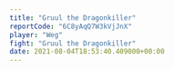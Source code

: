 ```yaml
---
title: "Gruul the Dragonkiller"
reportCode: "6C8yAqQ7W3kVjJnX"
player: "Weg"
fight: "Gruul the Dragonkiller"
date: 2021-08-04T18:53:40.409000+00:00
---
```

